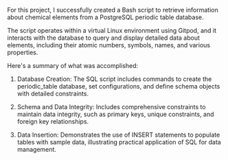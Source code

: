 For this project, I successfully created a Bash script to retrieve information about chemical elements from a PostgreSQL periodic table database. 

The script operates within a virtual Linux environment using Gitpod, and it interacts with the database to query and display detailed data about elements, including their atomic numbers, symbols, names, and various properties.

Here's a summary of what was accomplished:

1. Database Creation: The SQL script includes commands to create the periodic_table database, set configurations, and define schema objects with detailed constraints.
   
2. Schema and Data Integrity: Includes comprehensive constraints to maintain data integrity, such as primary keys, unique constraints, and foreign key relationships.
   
3. Data Insertion: Demonstrates the use of INSERT statements to populate tables with sample data, illustrating practical application of SQL for data management.
